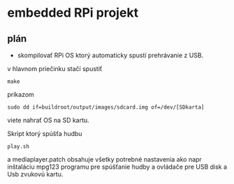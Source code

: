 # embedded RPi projekt
## plán
- skompilovať RPi OS ktorý automaticky spustí prehrávanie z USB.

v hlavnom priečinku stačí spustiť
```
make
```

príkazom
```
sudo dd if=buildroot/output/images/sdcard.img of=/dev/[SDkarta]
```
viete nahrať OS na SD kartu.

Skript ktorý spúšťa hudbu 
```
play.sh
```
a mediaplayer.patch obsahuje všetky potrebné nastavenia ako napr inštaláciu mpg123 programu pre spúšťanie hudby a ovládače pre USB disk a Usb zvukovú kartu. 